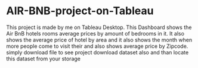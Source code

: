 # AIR-BNB-project-on-Tableau
This project is made by me on Tableau Desktop.
This Dashboard shows the Air BnB hotels rooms average prices by amount of bedrooms in it. It also shows the average price of hotel by area and it also shows the month when more people come to visit their and also shows average price by Zipcode.
simply download file to see project
download dataset also and than locate this dataset from your storage
